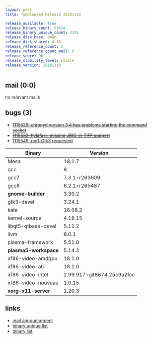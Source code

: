 ```yaml
---
layout: post
title: Tumbleweed Release 20181110

release_available: true
release_binary_count: 53024
release_binary_unique_count: 3345
release_disk_base: 946M
release_disk_shared: 4.3G
release_reference_count: 3
release_reference_count_mail: 0
release_score: 96
release_stability_level: stable
release_version: 20181110
---
```


## mail (0:0)

no relevant mails

## bugs (3)

<!--more-->

- ~~[1115529: chronyd version 3.4 has problems starting the command socket](https://bugzilla.opensuse.org/show_bug.cgi?id=1115529)~~
- ~~[1115532: hylafax+ missing JBIG-in-TIFF support](https://bugzilla.opensuse.org/show_bug.cgi?id=1115532)~~
- [1115549: perl-Gtk3 requested](https://bugzilla.opensuse.org/show_bug.cgi?id=1115549)

Binary | Version
--- | ---
Mesa | 18.1.7
gcc | 8
gcc7 | 7.3.1+r263609
gcc8 | 8.2.1+r265487
**gnome-builder** | 3.30.2
gtk3-devel | 3.24.1
kate | 18.08.2
kernel-source | 4.18.15
libqt5-qtbase-devel | 5.11.2
llvm | 6.0.1
plasma-framework | 5.51.0
**plasma5-workspace** | 5.14.3
xf86-video-amdgpu | 18.1.0
xf86-video-ati | 18.1.0
xf86-video-intel | 2.99.917+git8674.25c9a2fcc
xf86-video-nouveau | 1.0.15
**xorg-x11-server** | 1.20.3

## links

- [mail announcement](https://lists.opensuse.org/opensuse-factory/2018-11/msg00051.html)
- [binary unique list](http://download.tumbleweed.boombatower.com/20181110/rpm.unique.list)
- [binary list](http://download.tumbleweed.boombatower.com/20181110/rpm.list)
